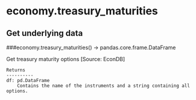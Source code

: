 # economy.treasury_maturities

## Get underlying data 
###economy.treasury_maturities() -> pandas.core.frame.DataFrame

Get treasury maturity options [Source: EconDB]

    Returns
    ----------
    df: pd.DataFrame
        Contains the name of the instruments and a string containing all options.
